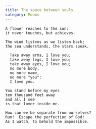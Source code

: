 ```yaml
---
title: The space between souls
category: Poems
---
```


    A flower reaches to the sun:
    it never touches, but achieves.

    The wind listens as we listen back;
    the sea understands, the stars speak.

      Take away arms, I love you;
      take away legs, I love you;
      take away eyes, I love you;
      no more body,
      no more name,
      no more "you":
      I love you.

    You stand before my eyes
    ten thousand feet away
    and all I see
    is that lover inside me.

    How can we be separate from ourselves?
    Run!  Escape the perfection of God!
    As I watch, to behold the impossible.


